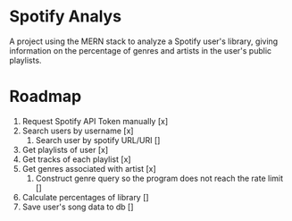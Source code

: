 # Spotify Analys

A project using the MERN stack to analyze a Spotify user's library, giving information on the percentage of genres and artists in the user's public playlists.

# Roadmap

1. Request Spotify API Token manually [x]
2. Search users by username [x]
    1. Search user by spotify URL/URI []
3. Get playlists of user [x]
4. Get tracks of each playlist [x]
5. Get genres associated with artist [x]
    1. Construct genre query so the program does not reach the rate limit []
6. Calculate percentages of library []
7. Save user's song data to db []

